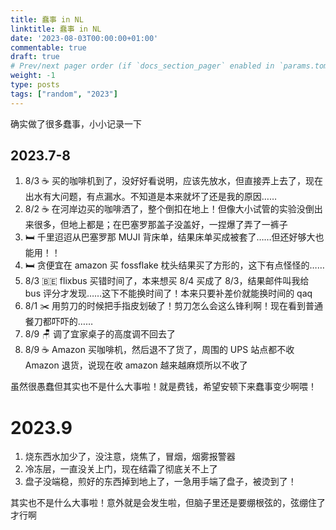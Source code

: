 ```yaml
---
title: 蠢事 in NL
linktitle: 蠢事 in NL
date: '2023-08-03T00:00:00+01:00'
commentable: true
draft: true
# Prev/next pager order (if `docs_section_pager` enabled in `params.toml`)
weight: -1
type: posts
tags: ["random", "2023"]
---
```


确实做了很多蠢事，小小记录一下

<!--more-->

## 2023.7-8

1. 8/3 ☕️ 买的咖啡机到了，没好好看说明，应该先放水，但直接弄上去了，现在出水有大问题，有点漏水。不知道是本来就坏了还是我的原因……
2. 8/2 ☕️ 在河岸边买的咖啡洒了，整个倒扣在地上！但像大小试管的实验没倒出来很多，但地上都是；在巴塞罗那盖子没盖好，一捏爆了弄了一裤子
2. 🛏️ 千里迢迢从巴塞罗那 MUJI 背床单，结果床单买成被套了……但还好够大也能用！！
2. 🛏️ 贪便宜在 amazon 买 fossflake 枕头结果买了方形的，这下有点怪怪的……
2. 8/3 🇧🇪 flixbus 买错时间了，本来想买 8/4 买成了 8/3，结果邮件叫我给 bus 评分才发现……这下不能换时间了！本来只要补差价就能换时间的 qaq
2. 8/1 ✂️ 用剪刀的时候把手指皮划破了！剪刀怎么会这么锋利啊！现在看到普通餐刀都吓吓的……
2. 8/9 🪑 调了宜家桌子的高度调不回去了
2. 8/9 ☕️ Amazon 买咖啡机，然后退不了货了，周围的 UPS 站点都不收 Amazon 退货，说现在收 amazon 越来越麻烦所以不收了

虽然很愚蠢但其实也不是什么大事啦！就是费钱，希望安顿下来蠢事变少啊喂！

# 2023.9

1. 烧东西水加少了，没注意，烧焦了，冒烟，烟雾报警器
2. 冷冻层，一直没关上门，现在结霜了彻底关不上了
2. 盘子没端稳，煎好的东西掉到地上了，一急用手端了盘子，被烫到了！

其实也不是什么大事啦！意外就是会发生啦，但脑子里还是要绷根弦的，弦绷住了才行啊
